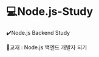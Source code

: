 # :computer:Node.js-Study
:heavy_check_mark:Node.js Backend Study

:orange_book:교재 : Node.js 백엔드 개발자 되기

